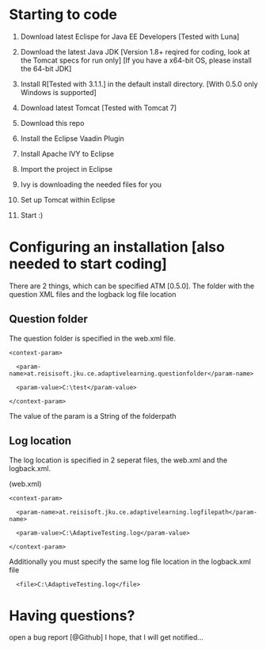 Starting to code
================

1.  Download latest Eclispe for Java EE Developers [Tested with Luna]

2.  Download the latest Java JDK [Version 1.8+ reqired for coding, look at the
    Tomcat specs for run only] [If you have a x64-bit OS, please install the
    64-bit JDK]

3.  Install R[Tested with 3.1.1.] in the default install directory. [With 0.5.0
    only Windows is supported]

4.  Download latest Tomcat [Tested with Tomcat 7]

5.  Download this repo

6.  Install the Eclipse Vaadin Plugin

7.  Install Apache IVY to Eclipse

8.  Import the project in Eclipse

9.  Ivy is downloading the needed files for you

10. Set up Tomcat within Eclipse

11. Start :)

Configuring an installation [also needed to start coding]
=========================================================

There are 2 things, which can be specified ATM [0.5.0]. The folder with the
question XML files and the logback log file location

Question folder
---------------

The question folder is specified in the web.xml file.

~~~~~~~~~~~~~~~~~~~~~~~~~~~~~~~~~~~~~~~~~~~~~~~~~~~~~~~~~~~~~~~~~~~~~~~~~~~~~~~~
<context-param>
~~~~~~~~~~~~~~~~~~~~~~~~~~~~~~~~~~~~~~~~~~~~~~~~~~~~~~~~~~~~~~~~~~~~~~~~~~~~~~~~

~~~~~~~~~~~~~~~~~~~~~~~~~~~~~~~~~~~~~~~~~~~~~~~~~~~~~~~~~~~~~~~~~~~~~~~~~~~~~~~~
  <param-name>at.reisisoft.jku.ce.adaptivelearning.questionfolder</param-name>
~~~~~~~~~~~~~~~~~~~~~~~~~~~~~~~~~~~~~~~~~~~~~~~~~~~~~~~~~~~~~~~~~~~~~~~~~~~~~~~~

~~~~~~~~~~~~~~~~~~~~~~~~~~~~~~~~~~~~~~~~~~~~~~~~~~~~~~~~~~~~~~~~~~~~~~~~~~~~~~~~
  <param-value>C:\test</param-value>
~~~~~~~~~~~~~~~~~~~~~~~~~~~~~~~~~~~~~~~~~~~~~~~~~~~~~~~~~~~~~~~~~~~~~~~~~~~~~~~~

~~~~~~~~~~~~~~~~~~~~~~~~~~~~~~~~~~~~~~~~~~~~~~~~~~~~~~~~~~~~~~~~~~~~~~~~~~~~~~~~
</context-param>
~~~~~~~~~~~~~~~~~~~~~~~~~~~~~~~~~~~~~~~~~~~~~~~~~~~~~~~~~~~~~~~~~~~~~~~~~~~~~~~~

The value of the param is a String of the folderpath

Log location
------------

The log location is specified in 2 seperat files, the web.xml and the
logback.xml.

(web.xml)

~~~~~~~~~~~~~~~~~~~~~~~~~~~~~~~~~~~~~~~~~~~~~~~~~~~~~~~~~~~~~~~~~~~~~~~~~~~~~~~~
<context-param>
~~~~~~~~~~~~~~~~~~~~~~~~~~~~~~~~~~~~~~~~~~~~~~~~~~~~~~~~~~~~~~~~~~~~~~~~~~~~~~~~

~~~~~~~~~~~~~~~~~~~~~~~~~~~~~~~~~~~~~~~~~~~~~~~~~~~~~~~~~~~~~~~~~~~~~~~~~~~~~~~~
  <param-name>at.reisisoft.jku.ce.adaptivelearning.logfilepath</param-name>
~~~~~~~~~~~~~~~~~~~~~~~~~~~~~~~~~~~~~~~~~~~~~~~~~~~~~~~~~~~~~~~~~~~~~~~~~~~~~~~~

~~~~~~~~~~~~~~~~~~~~~~~~~~~~~~~~~~~~~~~~~~~~~~~~~~~~~~~~~~~~~~~~~~~~~~~~~~~~~~~~
  <param-value>C:\AdaptiveTesting.log</param-value>
~~~~~~~~~~~~~~~~~~~~~~~~~~~~~~~~~~~~~~~~~~~~~~~~~~~~~~~~~~~~~~~~~~~~~~~~~~~~~~~~

~~~~~~~~~~~~~~~~~~~~~~~~~~~~~~~~~~~~~~~~~~~~~~~~~~~~~~~~~~~~~~~~~~~~~~~~~~~~~~~~
</context-param>
~~~~~~~~~~~~~~~~~~~~~~~~~~~~~~~~~~~~~~~~~~~~~~~~~~~~~~~~~~~~~~~~~~~~~~~~~~~~~~~~

Additionally you must specify the same​ log file location in the logback.xml
file

~~~~~~~~~~~~~~~~~~~~~~~~~~~~~~~~~~~~~~~~~~~~~~~~~~~~~~~~~~~~~~~~~~~~~~~~~~~~~~~~
  <file>C:\AdaptiveTesting.log</file>
~~~~~~~~~~~~~~~~~~~~~~~~~~~~~~~~~~~~~~~~~~~~~~~~~~~~~~~~~~~~~~~~~~~~~~~~~~~~~~~~

Having questions?
=================

open a bug report [@Github] I hope, that I will get notified...
